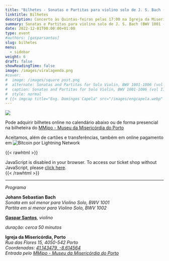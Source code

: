 ```yaml
---
title: "Bilhetes - Sonatas e Partitas para violino solo de J. S. Bach (BWV 1001 - 1002)"
linktitle: Bilhetes
description: Concerto às Quintas-feiras pelas 17:00 na Igreja da Misericórdia do Porto, MMipo
summary: Sonatas e Partitas para violino solo de J. S. Bach (BWV 1001 - 1002), Gaspar Santos, violino, na Igreja da Misericórdia do Porto, MMipo
date: 2022-12-01T00:00:00+01:00
type: event
#authors: [gasparsantos]
slug: bilhetes
menu: 
  - sidebar
weight: 6
draft: false
showReadingTime: false
image: /images/viralagenda.png
#cover:
#  image: /images/square post.png
#  alternate: Sonatas and Partitas for Solo Violin, BWV 1001-1006 (vol I) a
#  caption: Sonatas and Partitas for Solo Violin, BWV 1001-1006 (vol I)
#  style: normal
# {{< imgcap title="Eng. Domingos Capela" src="/images/engcapela.webp" >}}
---
```


![](/images/viralagenda.png)

Pode adquirir bilhetes online no calendário abaixo ou de forma presencial na bilheteira do [MMipo - Museu da Misericórdia do Porto](https://www.mmipo.pt/)

Aceitamos, além de cartões e transferências, também em online pagamento em ![Bitcoin por Lightning Network](/images/bitcoinsmall.png)

{{< rawhtml >}}
<link rel="stylesheet" type="text/css" href="https://pretix.eu/gfs/bach2022/widget/v1.css">
<script type="text/javascript" src="https://pretix.eu/widget/v1.pt-pt.js" async></script>

<pretix-widget event="https://pretix.eu/gfs/bach2022/"></pretix-widget>
<noscript>
   <div class="pretix-widget">
        <div class="pretix-widget-info-message">
            JavaScript is disabled in your browser. To access our ticket shop without JavaScript, please <a target="_blank" rel="noopener" href="https://pretix.eu/gfs/bach2022/">click here</a>.
        </div>
    </div>
</noscript>
{{< /rawhtml >}}

---

*Programa*

**Johann Sebastian Bach**  
*Sonata em sol menor para Violino Solo, BWV 1001*  
*Partita em si menor para Violino Solo, BWV 1002*  

**[Gaspar Santos](/)**, *violino*

*duração: cerca 50 minutos*

**Igreja da Misericórdia, Porto**  
*Rua das Flores 15, 4050-542 Porto*  
*Coordenadas: [41.143479, -8.614564](https://goo.gl/maps/teqWd1yQMZQuCEBG7)*  
*Entrada pelo [MMipo - Museu da Misericórdia do Porto](https://www.mmipo.pt/)*  
